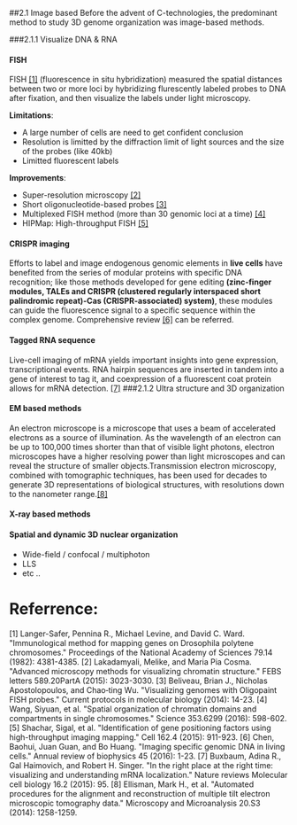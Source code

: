 ##2.1 Image based
Before the advent of C-technologies, the predominant method to study 3D genome organization was image-based methods. 

###2.1.1 Visualize DNA & RNA
#### FISH
FISH [[1]](http://www.pnas.org/content/pnas/79/14/4381.full.pdf) (fluorescence in situ hybridization) measured the spatial distances between two or more loci by hybridizing flurescently labeled probes to DNA after fixation, and then visualize the labels under light microscopy. 

**Limitations**:
- A large number of cells are need to get confident conclusion
- Resolution is limitted by the diffraction limit of light sources and the size of the probes (like 40kb)
- Limitted fluorescent labels

**Improvements**:
- Super-resolution microscopy [[2]](https://www.ncbi.nlm.nih.gov/pubmed/25896023)
- Short oligonucleotide-based probes [[3]](https://www.ncbi.nlm.nih.gov/pmc/articles/PMC3928790/)
- Multiplexed FISH method (more than 30 genomic loci at a time) [[4]](http://science.sciencemag.org/content/353/6299/598)
- HIPMap: High-throughput FISH [[5]](https://doi.org/10.1016/j.cell.2015.07.035)

#### CRISPR imaging
Efforts to label and image endogenous genomic elements in **live cells** have benefited from the series of
modular proteins with specific DNA recognition; like those methods developed for gene editing **(zinc-finger modules, TALEs and CRISPR (clustered regularly interspaced short palindromic repeat)-Cas (CRISPR-associated) system)**, these modules can guide the fluorescence signal to a specific sequence within the complex genome. Comprehensive review [[6]](https://www.annualreviews.org/doi/abs/10.1146/annurev-biophys-062215-010830) can be referred.

#### Tagged RNA sequence
Live-cell imaging of mRNA yields important insights into gene expression, transcriptional events. RNA hairpin sequences are inserted in tandem into a gene of interest to tag it, and coexpression of a fluorescent coat protein allows for mRNA detection. [[7]](https://www.nature.com/articles/nmeth.2305)
###2.1.2 Ultra structure and 3D organization
#### EM based methods
An electron microscope is a microscope that uses a beam of accelerated electrons as a source of illumination. As the wavelength of an electron can be up to 100,000 times shorter than that of visible light photons, electron microscopes have a higher resolving power than light microscopes and can reveal the structure of smaller objects.Transmission electron microscopy, combined with tomographic techniques, has been used for decades to generate 3D representations of biological structures, with resolutions down to the nanometer range.[[8]](https://www.cambridge.org/core/journals/microscopy-and-microanalysis/article/automated-procedures-for-the-alignment-and-reconstruction-of-multiple-tilt-electron-microscopic-tomography-data/ABB22F2BA4FF6E5E3E47109C58C745F0)
#### X-ray based methods
#### Spatial and dynamic 3D nuclear organization
 - Wide-field / confocal / multiphoton 
 - LLS
 - etc .. 
    
# Referrence:
[1] Langer-Safer, Pennina R., Michael Levine, and David C. Ward. "Immunological method for mapping genes on Drosophila polytene chromosomes." Proceedings of the National Academy of Sciences 79.14 (1982): 4381-4385.
[2] Lakadamyali, Melike, and Maria Pia Cosma. "Advanced microscopy methods for visualizing chromatin structure." FEBS letters 589.20PartA (2015): 3023-3030.
[3] Beliveau, Brian J., Nicholas Apostolopoulos, and Chao‐ting Wu. "Visualizing genomes with Oligopaint FISH probes." Current protocols in molecular biology (2014): 14-23.
[4] Wang, Siyuan, et al. "Spatial organization of chromatin domains and compartments in single chromosomes." Science 353.6299 (2016): 598-602.
[5] Shachar, Sigal, et al. "Identification of gene positioning factors using high-throughput imaging mapping." Cell 162.4 (2015): 911-923.
[6] Chen, Baohui, Juan Guan, and Bo Huang. "Imaging specific genomic DNA in living cells." Annual review of biophysics 45 (2016): 1-23.
[7] Buxbaum, Adina R., Gal Haimovich, and Robert H. Singer. "In the right place at the right time: visualizing and understanding mRNA localization." Nature reviews Molecular cell biology 16.2 (2015): 95.
[8] Ellisman, Mark H., et al. "Automated procedures for the alignment and reconstruction of multiple tilt electron microscopic tomography data." Microscopy and Microanalysis 20.S3 (2014): 1258-1259.